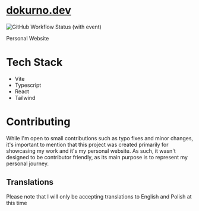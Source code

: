 # [dokurno.dev](https://dokurno.dev/)

![GitHub Workflow Status (with event)](https://img.shields.io/github/actions/workflow/status/MrBartusek/mrbartusek.github.io/deploy.yaml)

Personal Website

# Tech Stack

- Vite
- Typescript
- React
- Tailwind

# Contributing

While I'm open to small contributions such as typo fixes and minor changes, it's important
to mention that this project was created primarily for showcasing my work and it's my personal
website. As such, it wasn't designed to be contributor friendly, as its main purpose is to
represent my personal journey.

## Translations

Please note that I will only be accepting translations to English and Polish at this time

